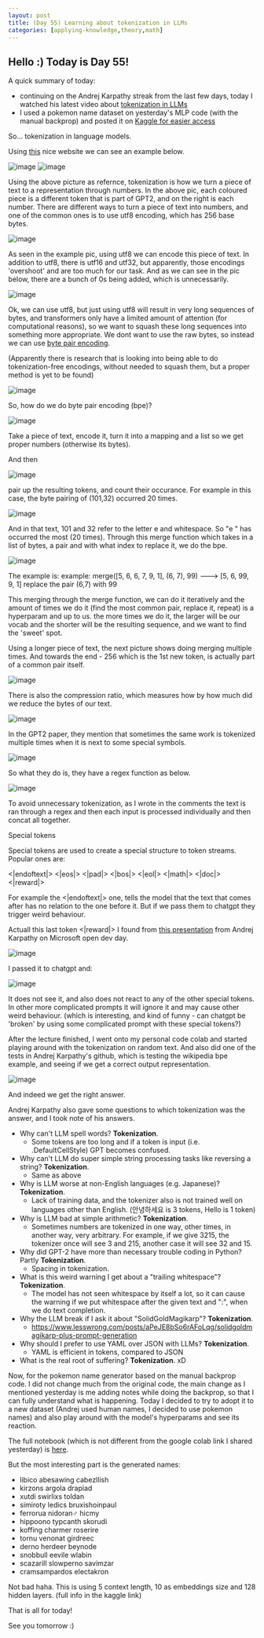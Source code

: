 ```yaml
---
layout: post
title: (Day 55) Learning about tokenization in LLMs
categories: [applying-knowledge,theory,math]
---
```


## Hello :) Today is Day 55!
A quick summary of today:
* continuing on the Andrej Karpathy streak from the last few days, today I watched his latest video about [tokenization in LLMs](https://youtu.be/zduSFxRajkE)
* I used a pokemon name dataset on yesterday's MLP code (with the manual backprop) and posted it on [Kaggle for easier access](https://www.kaggle.com/code/divakaivan12/pokemon-name-mlp-from-scratch-backprop-tutorial/notebook)

So... tokenization in language models. 

Using [this](https://tiktokenizer.vercel.app/) nice website we can see an example below.

![image](https://github.com/user-attachments/assets/2785a684-b2f0-4748-8279-ea3091efb3c1)
![image](https://github.com/user-attachments/assets/7c28744f-7e43-4af6-bc41-f6e19c6f72f3)

Using the above picture as refernce, tokenization is how we turn a piece of text to a representation through numbers. In the above pic, each coloured piece is a different token that is part of GPT2, and on the right is each number.
There are different ways to turn a piece of text into numbers, and one of the common ones is to use utf8 encoding, which has 256 base bytes. 

![image](https://github.com/user-attachments/assets/f5788872-24a3-43a2-a209-d98d59c4e86e)

As seen in the example pic, using utf8 we can encode this piece of text. 
In addition to utf8, there is utf16 and utf32, but apparently, those encodings 'overshoot' and are too much for our task. And as we can see in the pic below, there are a bunch of 0s being added, which is unnecessarily. 

![image](https://github.com/user-attachments/assets/cc1b56ee-33c0-4e30-9c52-92452ae041ad)

Ok, we can use utf8, but just using utf8 will result in very long sequences of bytes, and transformers only have a limited amount of attention (for computational reasons), so we want to squash these long sequences into something more appropriate. We dont want to use the raw bytes, so instead we can use [byte pair encoding](https://en.wikipedia.org/wiki/Byte_pair_encoding).

(Apparently there is research that is looking into being able to do tokenization-free encodings, without needed to squash them, but a proper method is yet to be found)

![image](https://github.com/user-attachments/assets/23f143b3-d1f2-420f-9d56-7c4c828275a7)

So, how do we do byte pair encoding (bpe)?

![image](https://github.com/user-attachments/assets/085ce2ec-e9f4-49ac-8b56-eac53986a45a)

Take a piece of text, encode it, turn it into a mapping and a list so we get proper numbers (otherwise its bytes). 

And then

![image](https://github.com/user-attachments/assets/6a515641-beac-4fc7-9f8a-7fe9c50ab91e)

pair up the resulting tokens, and count their occurance. For example in this case, the byte pairing of (101,32) occurred 20 times. 

![image](https://github.com/user-attachments/assets/0bce44d6-7e61-441d-885d-a978fe103887)

And in that text, 101 and 32 refer to the letter e and whitespace. So "e " has occurred the most (20 times). 
Through this merge function which takes in a list of bytes, a pair and with what index to replace it, we do the bpe.

![image](https://github.com/user-attachments/assets/fb9f886f-02ae-4178-93d6-0cbcc31a0980)

The example is: 
example: merge([5, 6, 6, 7, 9, 1], (6, 7), 99) ---> [5, 6, 99, 9, 1]
replace the pair (6,7) with 99

This merging through the merge function, we can do it iteratively and the amount of times we do it (find the most common pair, replace it, repeat) is a hyperparam and up to us. the more times we do it, the larger will be our vocab and the shorter will be the resulting sequence, and we want to find the 'sweet' spot.

Using a longer piece of text, the next picture shows doing merging multiple times. And towards the end - 256 which is the 1st new token, is actually part of a common pair itself. 

![image](https://github.com/user-attachments/assets/d451e652-cfc9-4e95-abb0-2dc7178f44b7)

There is also the compression ratio, which measures how by how much did we reduce the bytes of our text. 

![image](https://github.com/user-attachments/assets/67ace974-7862-4c07-aa88-db3550be6272)

In the GPT2 paper, they mention that sometimes the same work is tokenized multiple times when it is next to some special symbols.

![image](https://github.com/user-attachments/assets/ac32e853-8c4a-4d35-834a-af828af15dcc)

So what they do is, they have a regex function as below.

![image](https://github.com/user-attachments/assets/49c2e92e-a83a-49a3-bd08-762e32157184)

To avoid unnecessary tokenization, as I wrote in the comments the text is ran through a regex and then each input is processed individually and then concat all together. 

Special tokens

Special tokens are used to create a special structure to token streams. Popular ones are:

<|endoftext|> <|eos|> <|pad|> <|bos|> <|eol|> <|math|> <|doc|> <|reward|>

For example the <|endoftext|> one, tells the model that the text that comes after has no relation to the one before it. But if we pass them to chatgpt they trigger weird behaviour. 

Actuall this last token <|reward|> I found from [this presentation](https://youtu.be/bZQun8Y4L2A) from Andrej Karpathy on Microsoft open dev day.

![image](https://github.com/user-attachments/assets/6b10f04e-70cb-4884-bdac-6f6a0729ca1f)

I passed it to chatgpt and:

![image](https://github.com/user-attachments/assets/4c4b3cb6-0dc2-432d-b2c7-8b7fd463dea8)


It does not see it, and also does not react to any of the other special tokens. In other more complicated prompts it will ignore it and may cause other weird behaviour. (which is interesting, and kind of funny - can chatgpt be 'broken' by using some complicated prompt with these special tokens?)

After the lecture finished, I went onto my personal code colab and started playing around with the tokenization on random text. And also did one of the tests in Andrej Karpathy's github, which is testing the wikipedia bpe example, and seeing if we get a correct output representation.

![image](https://github.com/user-attachments/assets/8bcfa285-d8b4-4bf1-8dd4-41f48db4bdd1)

And indeed we get the right answer.

Andrej Karpathy also gave some questions to which tokenization was the answer, and I took note of his answers.

* Why can't LLM spell words? **Tokenization**. 
  * Some tokens are too long and if a token is input (i.e. .DefaultCellStyle) GPT becomes confused.
* Why can't LLM do super simple string processing tasks like reversing a string? **Tokenization**. 
  * Same as above
* Why is LLM worse at non-English languages (e.g. Japanese)? **Tokenization**. 
  * Lack of training data, and the tokenizer also is not trained well on languages other than English. (안녕하세요 is 3 tokens, Hello is 1 token)
* Why is LLM bad at simple arithmetic? **Tokenization**. 
  * Sometimes numbers are tokenized in one way, other times, in another way, very arbitrary. For example, if we give 3215, the tokenizer once will see 3 and 215, another case it will see 32 and 15.
* Why did GPT-2 have more than necessary trouble coding in Python? Partly **Tokenization**. 
  * Spacing in tokenization.
* What is this weird warning I get about a "trailing whitespace"? **Tokenization**. 
  * The model has not seen whitespace by itself a lot, so it can cause the warning if we put whitespace after the given text and ":", when we do text completion.
* Why the LLM break if I ask it about "SolidGoldMagikarp"? **Tokenization**. 
  * https://www.lesswrong.com/posts/aPeJE8bSo6rAFoLqg/solidgoldmagikarp-plus-prompt-generation
* Why should I prefer to use YAML over JSON with LLMs? **Tokenization**. 
  * YAML is efficient in tokens, compared to JSON
* What is the real root of suffering? **Tokenization**. xD

Now, for the pokemon name generator based on the manual backprop code. 
I did not change much from the original code, the main change as I mentioned yesterday is me adding notes while doing the backprop, so that I can fully understand what is happening. Today I decided to try to adopt it to a new dataset (Andrej used human names, I decided to use pokemon names) and also play around with the model's hyperparams and see its reaction. 

The full notebook (which is not different from the google colab link I shared yesterday) is [here](https://www.kaggle.com/code/divakaivan12/pokemon-name-mlp-from-scratch-backprop-tutorial/notebook). 

But the most interesting part is the generated names:

* libico	abesawing	cabezllish
* kirzons	argola	drapiad
* xutdi	swirlixs	toldan
* simiroty	ledics	bruxishoinpaul
* ferrorua	nidoran♂	hicmy
* hippoono	typcanth	skorudi
* koffing	charmer	roserire
* tornu	venonat	girdreec
* derno	herdeer	beynode
* snobbull	eevile	wlabin
* scazarill	slowperno	savimzar
* cramsampardos	electakron	

Not bad haha. This is using 5 context length, 10 as embeddings size and 128 hidden layers. (full info in the kaggle link)



That is all for today!

See you tomorrow :) 
